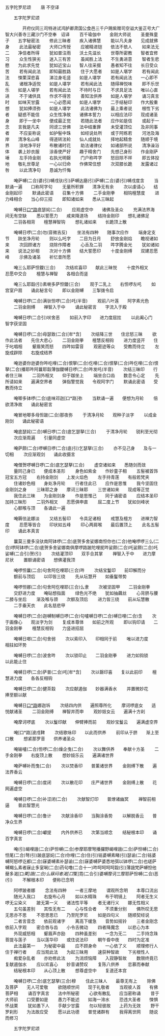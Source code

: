   五字陀罗尼颂
　　唐 不空译




　　五字陀罗尼颂

　　　　开府仪同三司特进试鸿胪卿肃国公食邑三千户赐紫赠司空谥大鉴正号大广智大兴善寺三藏沙门不空奉　诏译
　　百千瑜伽中　　金刚大师说
　　圣曼殊童子　　五字秘密法
　　修此三昧者　　疾入诸佛慧
　　能以凡夫身　　见成就佛身
　　此法最秘密　　大师口传授
　　应被精进铠　　依法不依人
　　如来法无二　　净信者所得
　　犹如普注雨　　沃土先滋长
　　世尊所密教　　智者宜修习
　　众生性狭劣　　迷入三有苦
　　虽闻胜上法　　不生勇进意
　　智者生悲愍　　为此求先觉
　　犹如近宝山　　智人往采掇
　　愚者知不往　　长日受众苦
　　若有闻此法　　即知最胜路
　　住于大愿者　　如是人堪学
　　若有闻此法　　悚栗深悲喜
　　涕泣身毛竖　　如是人堪学
　　若有闻此法　　一心即不乱
　　诸根净适悦　　如是人堪学
　　若有闻此法　　随得禅悦味
　　即不乐世乐　　如是人堪学
　　若有闻此法　　不待时与日
　　不求具足法　　唯以心直进
　　不于诸供具　　作求不得苦
　　善知法供养　　如是人堪学
　　诵习真言时　　如味天甘露
　　一心必愿闻　　如是人堪学
　　二手结秘印　　作大殷重想
　　犹如捧须弥　　如是人堪学
　　此法诸佛为　　最上乘者说
　　根性下劣者　　疑惑不能信
　　众生性净故　　诸佛本誓力
　　以相应法印　　现成诸圣身
　　即于一坐中　　便成最正觉
　　若随此法者　　应作如是信
　　或起于一念　　言我是凡夫
　　同谤三世佛　　法中结重罪
　　未受灌顶位　　及非同事者
　　不应妄称说　　如护髻中珠
　　如经说处所　　或于阿练若
　　河池及海岸　　清净名山峰
　　得道转法轮　　仙人成就处
　　择地起精舍　　随顺于境界
　　涂地净平好　　布散诸时花
　　助法诸律仪　　如诸部所说
　　清净澡浴体　　袭上妙衣服
　　涂香使严好　　趣于精舍门
　　先想己身形　　作金刚萨埵
　　左手持金刚　　右执光明磬
　　门户称吽字　　怒目除不祥
　　即五体投地　　敬礼世尊足
　　一心以归命　　作佛常住想
　　次双膝长跪　　发露诸过咎
　　以此清净句　　恳诚为忏悔

　　唵萨嚩(二合)婆(引)嚩戌驮(引)萨嚩达磨(引)萨嚩(二合)婆(引)嚩戌度含
　　当默诵一遍　　口称阿字句
　　无量所积罪　　清净无有余
　　次以虔请心　　结金刚起印
　　默诵此密语　　召集十方佛
　　二手金刚拳　　相钩檀慧度
　　进力峰相合　　当心仰三招
　　即知诸如来　　悉从三昧起

　　唵嚩日[口*路](二合)底瑟姹(二合)
　　应观虚空中　　诸佛及圣众
　　充满法界海　　间无有空缺
　　悉以誓愿力　　咸来降道场
　　结持金刚印　　想礼诸佛足
　　二羽各相背　　檀慧禅智钩
　　想礼诸如来　　长跪顶上散

　　唵嚩日啰(二合)勿(音微吉反)
　　坐法有四种　　随事次应作
　　端身定支节　　趺坐净月轮
　　则以么吒字　　二目为日月
　　舒放金刚焰　　瞻视诸如来
　　次回顾诸方　　烧除作障者
　　心舌及二羽　　吽字腾金光
　　犹如诸如来　　说法之妙相
　　次对十方佛　　结大誓愿印
　　十度金刚缚　　双建忍愿峰
　　示佛及诸圣　　祈忆昔所愿

　　唵三么耶萨怛鑁(三合)
　　次结欢喜印　　献此三昧悦
　　十度外相叉　　忍愿中交合
　　檀慧与禅智　　各相合而竖

　　唵三么耶縠(引)素喇多萨怛鑁(三合)
　　观于二乳上　　右怛啰左吒
　　如宫室户扇　　诵此秘言句
　　即以金刚嚩　　三掣拨令启

　　唵嚩日啰(二合)满驮怛啰(二合)吒(半音)
　　观前八叶莲　　阿字素光色
　　二羽金刚缚　　禅智入于中
　　诵此秘密言　　字流入于殿

　　唵嚩日啰(二合引)吠舍恶
　　如前入字印　　进力度屈拄
　　以此阖心门　　智字获坚固

　　唵嚩日啰(二合)母瑟致(二合)[牟*含]
　　次结降三世　　住忿怒三昧
　　欲作此法者　　先住大悲心
　　二羽金刚拳　　檀慧反相钩
　　进力度竖开　　住于叱唱相
　　颦眉笑而怒　　四吽如雷音
　　观密迹等众　　受教而侍立
　　左旋成辟除　　右旋成结界

　　唵逊婆你逊婆你吽吃哩(二合)恨拏(二合)仡哩(二合)恨拏(二合)吽仡哩(二合)恨拏(二合)播耶吽阿曩耶縠薄伽鑁嚩日啰(二合)吽发吒(半音)
　　次结三昧印　　行者住三昧
　　二羽外相叉　　仰于跏坐上
　　端坐合口齿　　数息令心定
　　先所请如来　　遍满空界者
　　弹指警觉我　　令观阿字门
　　默诵此密语　　受教而侍立

　　唵唧多钵啰(二合)底味邓迦[口*路]弥
　　当默诵一遍　　便想为月轮
　　倍欲清净故　　诵此秘密言

　　唵冒地唧多母怛跛(二合)那夜弥
　　于清净月轮　　观种子淡字
　　以成金刚剑　　诵此秘密语

　　唵底瑟姹(二合)嚩日啰(二合)底乞瑟拏(三合)
　　于清净月轮　　锐利至光彻
　　次应渐周遍　　引量同虚空

　　唵萨颇(二合)啰嚩日啰(二合)底(引)乞瑟拏(三合)
　　亦不见己身　　及与一切相
　　次应渐观剑　　诵此收摄言

　　唵僧贺啰嚩日啰(二合)底乞瑟拏(三合)
　　虚空诸如来　　悉随剑而敛
　　量同己身已　　便成本圣形
　　身色如紫金　　作妙童子相
　　五髻被首饰　　冠宝五方冠
　　右持金刚剑　　上发火焰色
　　左手持青莲　　有般若梵夹
　　住诸妙色相　　身处净月轮
　　行者住此已　　应作是思惟
　　我今坚固住　　金刚剑之身
　　三昧耶之身　　摩诃三昧耶
　　三世诸如来　　现成等正觉
　　我住此三昧　　为金刚剑身
　　作是思惟己　　同于诵密语
　　应结本圣印　　加持三昧形
　　二羽外相叉　　忍愿俱申直
　　屈二度上节　　犹如剑峰状
　　心额喉与顶　　各诵此一遍

　　唵耨佉泚娜淡
　　又结五髻印　　令具足诸相
　　戒慧及檀方　　进禅力智度
　　忍愿等皆合　　印状如五峰
　　印心两肩喉　　最后置顶上
　　此名五髻印　　诵此本真言

　　曩莫三曼多没驮南阿钵啰(二合)底贺多舍娑娜南怛你也(二合)他唵啰啰三么(二合)啰阿钵啰(二合)底贺多舍娑娜南俱摩啰路跛陀哩抳吽娑颇(二合)吒娑颇(二合)吒娑嚩(二合引)贺(引)
　　次结灌顶印　　双手合其掌
　　禅智入于中　　进力摩尼状
　　置额诵密语　　想佛灌我顶

　　唵啰怛曩(二合)句舍阿仡哩耶(三合)吽
　　次结宝鬘印　　前印解而分
　　额前与顶后　　以印皆三绕
　　先从坛慧开　　如垂鬘带势

　　唵啰怛娜(二合)句舍阿仡哩耶(三合)么隶
　　次被坚固甲　　二羽金刚拳
　　交舒进力度　　唵砧想指面
　　绿色光不绝　　犹如抽藕丝
　　心背脐与腰　　二膝与坐后
　　渐及喉与颈　　次额及顶后
　　进力皆三绕　　前从坛慧散
　　二手垂天衣　　此名慈悲甲

　　唵嚩日啰(二合)迦嚩制嚩日啰(二合)句嚧嚩日啰(二合)嚩日哩(二合)含
　　次于画像心　　观淡字为剑
　　复成本尊体　　如前之所观
　　即以钩印请　　二羽金刚拳
　　檀慧反相钩　　力竖进招屈

　　唵嚩日啷(二合)句舍弱
　　次以索印入　　印相同于前
　　唯以进力度　　相拄如环势

　　唵嚩日啰(二合)波舍吽
　　次以锁印止　　二羽金刚拳
　　进力如钩锁　　以此能止住

　　唵嚩日啰(二合)萨普(二合)吒[牟*含]
　　次以磬印喜　　复以此前印
　　檀慧进力度　　各各反相钩

　　唵嚩日啰(二合)健茶縠
　　次应献遏伽　　妙器满香水
　　并置微妙花　　捧至额以献

　　唵嚩日[口*路](二合)娜迦坼
　　次结四内供　　遍照尊所化
　　摩诃啰底女　　适悦献诸圣
　　二羽金刚缚　　禅智并而申
　　观妙妓女云　　遍满十方刹

　　唵摩诃啰底
　　次以鬘印献　　伸臂捧而前
　　观妙宝鬘云　　遍满虚空界

　　唵[口*路]波戌鞞
　　次结歌咏印　　以此而供养
　　前印从于脐　　渐上至口散
　　想紧那罗音　　供养诸圣众

　　唵输嚧(二合)怛啰(二合)燥企曳(二合)
　　次以舞供养　　奉献十方圣
　　二手金刚拳　　右旋顶上散
　　想妙妓乐云　　遍满诸世界

　　唵萨嚩补而曳(二合)
　　次以焚香印　　普薰诸世界
　　金刚缚下散　　遍法界香云

　　唵嚩日啰(二合)度闭
　　次以散花印　　庄严诸世界
　　金刚缚上散　　花网遍虚空

　　唵嚩日啰(二合)补涩闭(二合)
　　次献智灯印　　普燎诸幽冥
　　禅智前相逼　　普此智慧光

　　唵嚩日啰(二合)鲁计
　　次献涂香印　　当胸涂香势
　　以解脱香云　　普净众生界

　　唵嚩日啰(二合)巘提
　　内外供养已　　次第当顺念
　　结秘根本印　　诵百字真言

　　唵(引)朅哩誐(二合)萨怛嚩(二合)参摩耶摩弩播攞野朅哩誐(二合)萨怛嚩(二合)怛尾(二合)弩(引)跛底瑟姹(二合)你哩(二合)住(引)铭婆嚩素睹(引)瑟谕(二合)铭婆嚩阿怒啰讫都(二合)寐婆嚩素补瑟谕(二合)寐婆嚩萨婆悉地弭以钵啰(二合)也瑳萨嚩羯么素者寐止多室唎(二合)药句噜(二合十一)吽呵呵呵呵縠(引)薄誐梵萨嚩怛他蘖多渴[口*栗]誐(二合)么寐闷者渴[口*栗]霓(二合引)婆嚩摩诃三摩耶萨怛嚩(二合)恶(引)
　　不解根本印　　便称已念明

　　阿啰跛者娜
　　念法有四种　　一者三摩地
　　谓观所念明　　本尊口流出
　　随光入我口　　右旋布心月
　　如以水精珠　　布于明镜上
　　阿者无生义　　啰无尘染义
　　跛无第一义　　诸法性平等
　　者无诸行义　　娜无性相义
　　五句虽差别　　其性无有二
　　心与性合者　　不须重分别
　　佛所叹无思　　无思亦不思
　　不思思思已　　乃至陀罗尼
　　如是四句义　　随顺契经说
　　二者言音念　　依前观诸字
　　离高下缓急　　音势如摇铃
　　三者金刚念　　依前入字观
　　密合唇与齿　　小令舌微动
　　四者降魔念　　以悲心为本
　　外现威怒相　　颦眉声亦励
　　四种虽差别　　一念为无二
　　二手持念珠　　菩提与莲子
　　当以莲华印　　或住说法印
　　朝午昏中夜　　四时为定准
　　此法最第一　　为秘密中最
　　应不顾身命　　一心依了义
　　顺理修行人　　住于禅行者
　　应当观此法　　为起三昧用
　　速获种智故　　下劣根性人
　　痴爱杂乱者　　亦劝修此法
　　为消烦恼障　　入寂静智故
　　数限终竟已　　复献遏伽水
　　应以欢喜心　　妙音诵赞叹
　　复陈八供养　　恋慕而奉献
　　结秘根本印　　从心顶上散
　　想尊虚空中　　复道还本宫

　　唵嚩日啰(二合)底乞瑟拏(三合)穆
　　住此三昧人　　最尊无有上
　　除佛及菩萨　　无人可爱敬
　　欲随顺世间　　现于礼敬者
　　当观彼人首　　有佛菩萨相
　　诵百字真言　　法中所秘密
　　心欲有散乱　　应当密称诵
　　昔于大师前　　口受要如是
　　愚力不能述　　如海一渧水
　　恐违大圣者　　悚惧怀战栗
　　犹如愚下人　　手献少甘露
　　勿以轻彼故　　上药为无效
　　野干罗刹形　　为法故应受
　　愿以此功德　　普觉诸群有
　　我得离世网　　随说而修习


　　五字陀罗尼颂


